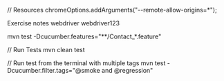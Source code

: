// Resources
chromeOptions.addArguments("--remote-allow-origins=*");

Exercise notes
webdriver
webdriver123


mvn test -Dcucumber.features="**/Contact_*.feature"

// Run Tests
mvn clean test

// Run test from the terminal with multiple tags
mvn test -Dcucumber.filter.tags="@smoke and @regression"